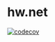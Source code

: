 # hw.net
[![codecov](https://codecov.io/gh/DDDaniil/hw.net/branch/2k-284/graph/badge.svg?token=W5ZT5C325Z)](https://codecov.io/gh/DDDaniil/hw.net)

